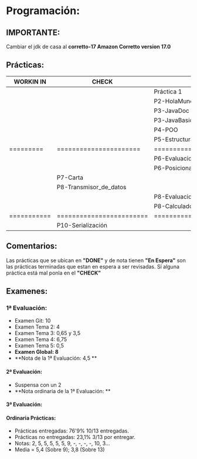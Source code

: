 # Programación:
## IMPORTANTE:
Cambiar el jdk de casa al **corretto-17 Amazon Corretto version 17.0**
## Prácticas:
| WORKIN IN |         CHECK          |             DONE              |    NOTA   |
| --------- | ---------------------- | ----------------------------- | --------- |
|           |                        | Práctica 1                    |     2     |
|           |                        | P2-HolaMundo                  |     5     |
|           |                        | P3-JavaDoc                    |     5     |
|           |                        | P3-JavaBasicIO                |     5     |
|           |                        | P4-POO                        |     5     |
|           |                        | P5-Estructuras_de_Control     |     5     |
| ========= | ====================== | ============================= | ========= |
|           |                        | P6-Evaluacion_de_Resultados   |     9     |
|           |                        | P6-Posicionamiento_BrazoRobot | En Espera |
|           | P7-Carta               |                               |           |
|           | P8-Transmisor_de_datos |                               |           |
|           |                        | P8-Evaluacion-de-Resultados   | Corregida |
|           |                        | P8-Calculadora_de_pila        |    10     |
|===========|========================|===============================|===========|
|           | P10-Serialización      |                               |     3     |
## Comentarios:
Las prácticas que se ubican en **"DONE"** y de nota tienen **"En Espera"** son las prácticas terminadas que estan en espera a ser revisadas. Sí alguna práctica está mal ponla en el **"CHECK"**
## Examenes:
### 1ª Evaluación:
+ Examen Git: 10
+ Examen Tema 2: 4
+ Examen Tema 3: 0,65 y 3,5
+ Examen Tema 4: 6,75
+ Examen Tema 5: 0,5
+ **Examen Global: 8**
+ **Nota de la 1ª Evaluación: 4,5 **
#### 2ª Evaluación:
+ Suspensa con un 2
+ **Nota ordinaria de la 1ª Evaluación: **
#### 3ª Evaluación:

#### Ordinaria Prácticas:
+ Prácticas entregadas: 76'9% 10/13 entregadas.
+ Prácticas no entregadas: 23,1% 3/13 por entregar.
+ Notas: 2, 5, 5, 5, 5, 5, 9, -, -, -, -, 10, 3...
+ Media = 5,4 (Sobre 9); 3,8 (Sobre 13)
